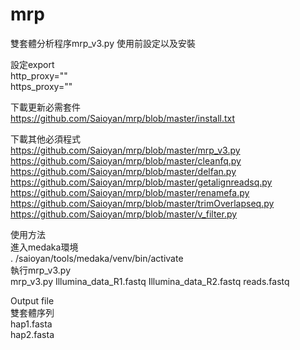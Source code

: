 # mrp
雙套體分析程序mrp_v3.py
使用前設定以及安裝

設定export\
http_proxy=""\
https_proxy=""

下載更新必需套件\
https://github.com/Saioyan/mrp/blob/master/install.txt

下載其他必須程式\
https://github.com/Saioyan/mrp/blob/master/mrp_v3.py
https://github.com/Saioyan/mrp/blob/master/cleanfq.py
https://github.com/Saioyan/mrp/blob/master/delfan.py
https://github.com/Saioyan/mrp/blob/master/getalignreadsq.py
https://github.com/Saioyan/mrp/blob/master/renamefa.py
https://github.com/Saioyan/mrp/blob/master/trimOverlapseq.py
https://github.com/Saioyan/mrp/blob/master/v_filter.py

使用方法\
進入medaka環境\
. /saioyan/tools/medaka/venv/bin/activate\
執行mrp_v3.py\
mrp_v3.py Illumina_data_R1.fastq Illumina_data_R2.fastq reads.fastq

Output file\
雙套體序列\
hap1.fasta\
hap2.fasta



